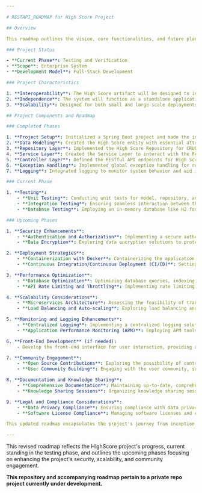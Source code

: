 ```yaml
---

# RESTAPI_ROADMAP for High Score Project

## Overview

This roadmap outlines the vision, core functionalities, and future plans for the High Score project. The High Score project aims to build a RESTful API that records, updates, and retrieves player high scores for various games. It serves as a centralized high score management system and can be integrated with multiple gaming platforms.

### Project Status

- **Current Phase**: Testing and Verification
- **Scope**: Enterprise System
- **Development Model**: Full-Stack Development

### Project Characteristics

1. **Interoperability**: The High Score artifact will be designed to interact seamlessly with other software components and data sets.
2. **Independence**: The system will function as a standalone application, while also being capable of integration with other platforms and data sets.
3. **Scalability**: Designed for both small and large-scale deployments.

## Project Components and Roadmap

### Completed Phases

1. **Project Setup**: Initialized a Spring Boot project and made the initial Git commit.
2. **Data Modeling**: Created the High Score entity with essential attributes like player name and score.
3. **Repository Layer**: Implemented the High Score Repository for CRUD operations.
4. **Service Layer**: Created the Service Layer to interact with the Repository Layer.
5. **Controller Layer**: Defined the RESTful API endpoints for High Score management.
6. **Exception Handling**: Implemented global exception handling for robust error management.
7. **Logging**: Integrated logging to monitor system behavior and aid in debugging.

### Current Phase

1. **Testing**:
    - **Unit Testing**: Conducting unit tests for model, repository, and service layers using JUnit and Mockito.
    - **Integration Testing**: Ensuring seamless interaction between the controller, service, and repository layers.
    - **Database Testing**: Employing an in-memory database like H2 for testing database interactions.

### Upcoming Phases

1. **Security Enhancements**:
    - **Authentication and Authorization**: Implementing a secure authentication and authorization mechanism to safeguard access to sensitive API endpoints.
    - **Data Encryption**: Exploring data encryption solutions to protect sensitive data both at rest and in transit.

2. **Deployment Strategies**:
    - **Containerization with Docker**: Containerizing the application using Docker to streamline deployment, scaling, and management in different environments.
    - **Continuous Integration/Continuous Deployment (CI/CD)**: Setting up a CI/CD pipeline to automate testing and deployment, enhancing the project’s agility and reliability.

3. **Performance Optimization**:
    - **Database Optimization**: Optimizing database queries, indexing, and caching mechanisms to enhance performance and reduce latency.
    - **API Rate Limiting and Throttling**: Implementing rate limiting and throttling mechanisms to manage traffic and ensure the API's availability and responsiveness.

4. **Scalability Considerations**:
    - **Microservices Architecture**: Assessing the feasibility of transitioning to a microservices architecture to enhance scalability and maintainability.
    - **Load Balancing and Auto-scaling**: Exploring load balancing and auto-scaling solutions to manage traffic spikes and ensure a seamless user experience.

5. **Monitoring and Logging Enhancements**:
    - **Centralized Logging**: Implementing a centralized logging solution to facilitate real-time monitoring, error tracking, and analysis.
    - **Application Performance Monitoring (APM)**: Employing APM tools to gain insights into system performance, identify bottlenecks, and optimize operations.

6. **Front-End Development** (if needed):
    - Develop the front-end interface for user interaction, providing a user-friendly platform to view and interact with high scores.

7. **Community Engagement**:
    - **Open Source Contributions**: Exploring the possibility of contributing to the open-source community, sharing learnings, and collaborating on solutions to common challenges.
    - **User Community Building**: Engaging with the user community, soliciting feedback, and fostering a collaborative environment for continuous improvement.

8. **Documentation and Knowledge Sharing**:
    - **Comprehensive Documentation**: Maintaining up-to-date, comprehensive documentation to ensure a clear understanding of the system, facilitate onboarding, and support maintenance efforts.
    - **Knowledge Sharing Sessions**: Organizing knowledge sharing sessions to foster a culture of continuous learning and collaboration among the development team.

9. **Legal and Compliance Considerations**:
    - **Data Privacy Compliance**: Ensuring compliance with data privacy laws and regulations, such as GDPR, to mitigate legal risks and uphold user trust.
    - **Software License Compliance**: Managing software licenses and ensuring compliance to mitigate legal risks and maintain a reputable project standing.

This updated roadmap encapsulates the project's journey from inception to its current testing phase, while also projecting forward into the upcoming phases with a focus on security, deployment, optimization, and community engagement. The roadmap serves as a living document, evolving in tandem with the project’s progress and the emergent learning and opportunities that accompany it.

--- 
```


This revised roadmap reflects the HighScore project's progress, current standing in the testing phase, and outlines the upcoming phases focusing on enhancing the project's security, scalability, and community engagement.

**This repository and accompanying roadmap pertain to a private repo project currently under development.**  

